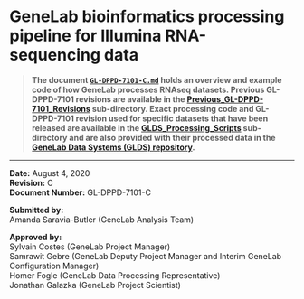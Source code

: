 # GeneLab bioinformatics processing pipeline for Illumina RNA-sequencing data

> **The document [`GL-DPPD-7101-C.md`]() holds an overview and example code of how GeneLab processes RNAseq datasets. Previous GL-DPPD-7101 revisions are available in the [Previous_GL-DPPD-7101_Revisions](https://github.com/asaravia-butler/GeneLab_Data_Processing/tree/master/RNAseq/Previous_GL-DPPD-7101_Revisions) sub-directory. Exact processing code and GL-DPPD-7101 revision used for specific datasets that have been released are available in the [GLDS_Processing_Scripts](https://github.com/asaravia-butler/GeneLab_Data_Processing/tree/master/RNAseq/GLDS_Processing_Scripts) sub-directory and are also provided with their processed data in the [GeneLab Data Systems (GLDS) repository](https://genelab-data.ndc.nasa.gov/genelab/projects).**  

---

**Date:** August 4, 2020  
**Revision:** C  
**Document Number:** GL-DPPD-7101-C  

**Submitted by:**  
Amanda Saravia-Butler (GeneLab Analysis Team)

**Approved by:**  
Sylvain Costes (GeneLab Project Manager)  
Samrawit Gebre (GeneLab Deputy Project Manager and Interim GeneLab Configuration Manager)  
Homer Fogle (GeneLab Data Processing Representative)  
Jonathan Galazka (GeneLab Project Scientist)  
